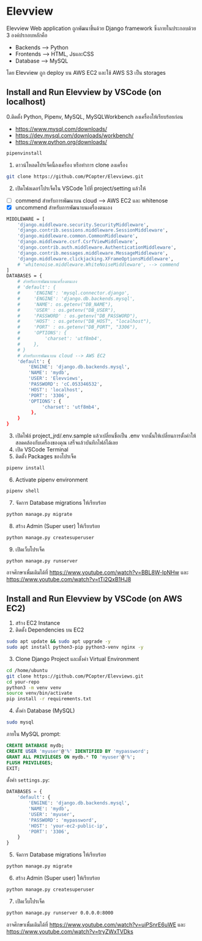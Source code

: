 
# Elevview
Elevview Web application ถูกพัฒนาขึ้นด้วย Django framework ซึ่งภายในประกอบด้วย 3 องค์ปรกอบหลักคือ 
- Backends --> Python 
- Frontends --> HTML, JsและCSS
- Database --> MySQL

โดย Elevview ถูก deploy บน AWS EC2 และใช้ AWS S3 เป็น storages
## Install and Run Elevview by VSCode (on localhost)
0.ติดตั้ง Python, Pipenv, MySQL, MySQLWorkbench ลงเครื่องให้เรียบร้อยก่อน
- https://www.mysql.com/downloads/
- https://dev.mysql.com/downloads/workbench/
- https://www.python.org/downloads/
```bash
pipenvinstall
```
1. ดาวน์โหลดโปรเจ็คนี้ลงเครื่อง หรือทำการ clone ลงเครื่อง
```bash
git clone https://github.com/PCopter/Elevviews.git
```
2. เปิดโฟลเดอร์โปรเจ็คใน VSCode ไปที่ project/setting แล้วให้ 
- [ ] commend สำหรับการพัฒนาบน cloud --> AWS EC2 และ whitenose
- [x] uncommend สำหรับการพัฒนาบนเครื่องตนเอง 
```bash
MIDDLEWARE = [
    'django.middleware.security.SecurityMiddleware',
    'django.contrib.sessions.middleware.SessionMiddleware',
    'django.middleware.common.CommonMiddleware',
    'django.middleware.csrf.CsrfViewMiddleware',
    'django.contrib.auth.middleware.AuthenticationMiddleware',
    'django.contrib.messages.middleware.MessageMiddleware',
    'django.middleware.clickjacking.XFrameOptionsMiddleware',
    # 'whitenoise.middleware.WhiteNoiseMiddleware', --> commend
]
DATABASES = {
    # สำหรับการพัฒนาบนเครื่องตนเอง
    # 'default': {
    #     'ENGINE': 'mysql.connector.django',
    #     'ENGINE': 'django.db.backends.mysql',  
    #     'NAME': os.getenv("DB_NAME"),
    #     'USER' : os.getenv("DB_USER"),
    #     'PASSWORD' : os.getenv("DB_PASSWORD"),
    #     'HOST' : os.getenv("DB_HOST", "localhost"),
    #     'PORT' : os.getenv("DB_PORT", "3306"),
    #     'OPTIONS': {
    #         'charset': 'utf8mb4', 
    #     },
    # } 
    # สำหรับการพัฒนาบน cloud --> AWS EC2
    'default': {
        'ENGINE': 'django.db.backends.mysql',
        'NAME': 'mydb',
        'USER': 'Elevviews',
        'PASSWORD': 'cC.053346532',
        'HOST': 'localhost',
        'PORT': '3306',
        'OPTIONS': {
             'charset': 'utf8mb4', 
         },
    }
}
```
3. เปิดไฟล์ project_jrd/.env.sample แล้วเปลี่ยนชื่อเป็น .env จากนั้นให้เปลี่ยนการตั้งค่าให้สอดคล้องกับเครื่องของคุณ เสร็จแล้วบันทึกไฟล์ได้เลย
4. เปิด VSCode Terminal
5. ติดตั้ง Packages ของโปรเจ็ค
```bash
pipenv install
```
6. Activate pipenv environment
```bash
pipenv shell
```
7. จัดการ Database migrations ให้เรียบร้อย
```bash
python manage.py migrate
```
8. สร้าง Admin (Super user) ให้เรียบร้อย
```bash
python manage.py createsuperuser
```
9. เปิดเว็บโปรเจ็ค
```bash
python manage.py runserver
```
อาจศึกษาเพื่มเติมได้ที่ 
https://www.youtube.com/watch?v=BBL8W-lpNHw และ
https://www.youtube.com/watch?v=tTi2QxB1HJ8
## Install and Run Elevview by VSCode (on AWS EC2)

1. สร้าง EC2 Instance
2. ติดตั้ง Dependencies บน EC2
```bash
sudo apt update && sudo apt upgrade -y
sudo apt install python3-pip python3-venv nginx -y
```
3. Clone Django Project และตั้งค่า Virtual Environment
```bash
cd /home/ubuntu
git clone https://github.com/PCopter/Elevviews.git
cd your-repo
python3 -m venv venv
source venv/bin/activate
pip install -r requirements.txt
```
4. ตั้งค่า Database (MySQL)
```bash
sudo mysql
```
ภายใน MySQL prompt:
```sql
CREATE DATABASE mydb;
CREATE USER 'myuser'@'%' IDENTIFIED BY 'mypassword';
GRANT ALL PRIVILEGES ON mydb.* TO 'myuser'@'%';
FLUSH PRIVILEGES;
EXIT;
```

ตั้งค่า `settings.py`:
```python
DATABASES = {
    'default': {
        'ENGINE': 'django.db.backends.mysql',
        'NAME': 'mydb',
        'USER': 'myuser',
        'PASSWORD': 'mypassword',
        'HOST': 'your-ec2-public-ip',
        'PORT': '3306',
    }
}
```
5. จัดการ Database migrations ให้เรียบร้อย
```bash
python manage.py migrate
```
6. สร้าง Admin (Super user) ให้เรียบร้อย
```bash
python manage.py createsuperuser
```
7. เปิดเว็บโปรเจ็ค
```bash
python manage.py runserver 0.0.0.0:8000
```
อาจศึกษาเพื่มเติมได้ที่ 
https://www.youtube.com/watch?v=uiPSnrE6uWE และ
https://www.youtube.com/watch?v=tryZWxTVDks

